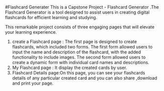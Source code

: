 #Flashcard Generater
This is a Capstone Project - Flashcard Generator .The Flashcard Generator is a tool designed to assist users in creating digital flashcards for efficient learning and studying. 

 This remarkable project consists of three engaging pages that will elevate your learning experience.
 1) create a Flashcard page : The first page is designed to create flashcards, which included two forms. The first form allowed users to input the name and description of the flashcard, with the added functionality to include images. The second form allowed users to create a dynamic form with individual card names and descriptions.
2) My Flashcard page : It display the created cards by user.
3) Flashcard Details page:On this page, you can see your flashcards details  of any particular created card and you can also share ,download and  print your page.



